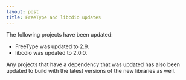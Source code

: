 ```yaml
---
layout: post
title: FreeType and libcdio updates
---
```


The following projects have been updated:
* FreeType was updated to 2.9.
* libcdio was updated to 2.0.0.

Any projects that have a dependency that was updated has also been updated to build with the latest versions of the new libraries as well.